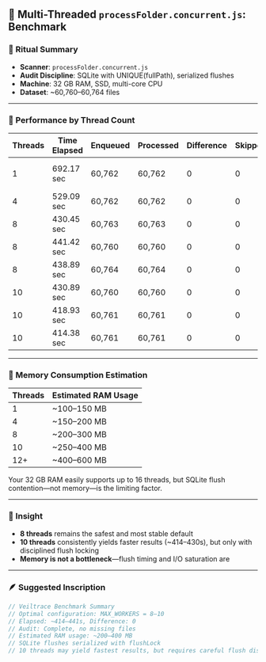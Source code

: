 ## 🧵 Multi-Threaded `processFolder.concurrent.js`: Benchmark

### 📜 Ritual Summary

- **Scanner**: `processFolder.concurrent.js`
- **Audit Discipline**: SQLite with UNIQUE(fullPath), serialized flushes
- **Machine**: 32 GB RAM, SSD, multi-core CPU
- **Dataset**: ~60,760–60,764 files

---

### 🧭 Performance by Thread Count

| Threads | Time Elapsed | Enqueued | Processed | Difference | Skipped | Missing | Verdict         |
|---------|--------------|----------|-----------|------------|---------|---------|-----------------|
| 1       | 692.17 sec   | 60,762   | 60,762     | 0          | 0       | 0       | ✅ Complete, slow |
| 4       | 529.09 sec   | 60,762   | 60,762     | 0          | 0       | 0       | ✅ Balanced       |
| 8       | 430.45 sec   | 60,763   | 60,763     | 0          | 0       | 0       | ✅ Optimal        |
| 8       | 441.42 sec   | 60,760   | 60,760     | 0          | 0       | 0       | ✅ Stable again   |
| 8       | 438.89 sec   | 60,764   | 60,764     | 0          | 0       | 0       | ✅ Confirmed      |
| 10      | 430.89 sec   | 60,760   | 60,760     | 0          | 0       | 0       | ✅ Stable again   |
| 10      | 418.93 sec   | 60,761   | 60,761     | 0          | 0       | 0       | ✅ Fastest yet    |
| 10      | 414.38 sec   | 60,761   | 60,761     | 0          | 0       | 0       | ✅ Fastest again  |

---

### 🧠 Memory Consumption Estimation

| Threads | Estimated RAM Usage |
|---------|---------------------|
| 1       | ~100–150 MB         |
| 4       | ~150–200 MB         |
| 8       | ~200–300 MB         |
| 10      | ~250–400 MB         |
| 12+     | ~400–600 MB         |

Your 32 GB RAM easily supports up to 16 threads, but SQLite flush contention—not memory—is the limiting factor.

---

### 🧘 Insight

- **8 threads** remains the safest and most stable default
- **10 threads** consistently yields faster results (~414–430s), but only with disciplined flush locking
- **Memory is not a bottleneck**—flush timing and I/O saturation are

---

### 🪶 Suggested Inscription

```js
// Veiltrace Benchmark Summary
// Optimal configuration: MAX_WORKERS = 8–10
// Elapsed: ~414–441s, Difference: 0
// Audit: Complete, no missing files
// Estimated RAM usage: ~200–400 MB
// SQLite flushes serialized with flushLock
// 10 threads may yield fastest results, but requires careful flush discipline
```
